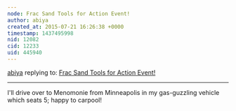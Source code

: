```yaml
---
node: Frac Sand Tools for Action Event! 
author: abiya
created_at: 2015-07-21 16:26:38 +0000
timestamp: 1437495998
nid: 12082
cid: 12233
uid: 445940
---
```




[abiya](../profile/abiya) replying to: [Frac Sand Tools for Action Event! ](../notes/stevie/07-20-2015/frac-sand-tools-for-action-event)

----
I'll drive over to Menomonie from Minneapolis in my gas-guzzling vehicle which seats 5; happy to carpool!